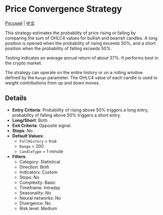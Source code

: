 # Price Convergence Strategy
[Русский](README_ru.md) | [中文](README_cn.md)

This strategy estimates the probability of price rising or falling by comparing the sum of OHLC4 values for bullish and bearish candles. A long position is opened when the probability of rising exceeds 50%, and a short position when the probability of falling exceeds 50%.

Testing indicates an average annual return of about 37%. It performs best in the crypto market.

The strategy can operate on the entire history or on a rolling window defined by the `Range` parameter. The OHLC4 value of each candle is used to weight contributions from up and down moves.

## Details

- **Entry Criteria**: Probability of rising above 50% triggers a long entry, probability of falling above 50% triggers a short entry.
- **Long/Short**: Both.
- **Exit Criteria**: Opposite signal.
- **Stops**: No.
- **Default Values**:
  - `FullHistory` = true
  - `Range` = 200
  - `CandleType` = 1 minute
- **Filters**:
  - Category: Statistical
  - Direction: Both
  - Indicators: Custom
  - Stops: No
  - Complexity: Basic
  - Timeframe: Intraday
  - Seasonality: No
  - Neural networks: No
  - Divergence: No
  - Risk level: Medium

